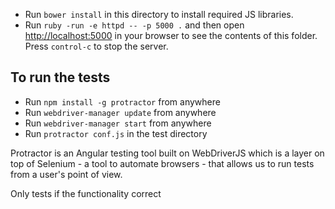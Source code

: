 - Run `bower install` in this directory to install required JS libraries.
- Run `ruby -run -e httpd -- -p 5000 .` and then open [http://localhost:5000](http://localhost:5000) in your browser to see the contents of this folder. Press `control-c` to stop the server.

## To run the tests

- Run `npm install -g protractor` from anywhere
- Run `webdriver-manager update` from anywhere
- Run `webdriver-manager start` from anywhere
- Run `protractor conf.js` in the test directory

Protractor is an Angular testing tool built on WebDriverJS which is a layer on top of Selenium - a tool to automate browsers - that allows us to run tests from a user's point of view.

Only tests if the functionality correct

